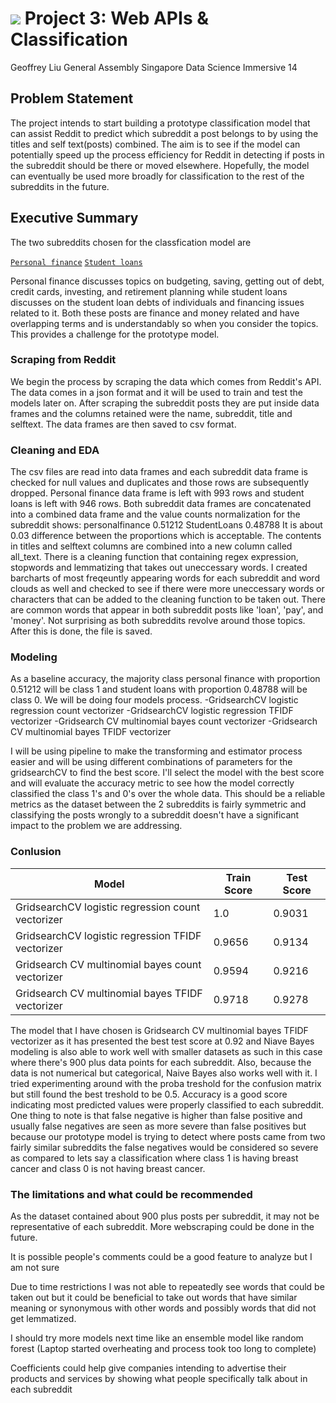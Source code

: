 # ![](https://ga-dash.s3.amazonaws.com/production/assets/logo-9f88ae6c9c3871690e33280fcf557f33.png) Project 3: Web APIs & Classification

Geoffrey Liu
General Assembly Singapore
Data Science Immersive 14

## Problem Statement

The project intends to start building a prototype classification model that can assist Reddit to predict which subreddit a post belongs to by using the titles and self text(posts) combined. The aim is to see if the model can potentially speed up the process efficiency for Reddit in detecting if posts in the subreddit should be there or moved elsewhere. Hopefully, the model can eventually be used more broadly for classification to the rest of the subreddits in the future.


## Executive Summary
The two subreddits chosen for the classfication model are

[`Personal finance`](https://www.reddit.com/r/personalfinance)
[`Student loans`](https://www.reddit.com/r/StudentLoans)

Personal finance discusses topics on budgeting, saving, getting out of debt, credit cards, investing, and retirement planning while student loans discusses on the student loan debts of individuals and financing issues related to it.
Both these posts are finance and money related and have overlapping terms and is understandably so when you consider the topics. This provides a challenge for the prototype model. 

### Scraping from Reddit

We begin the process by scraping the data which comes from Reddit's API. The data comes in a json format and it will be used to train and test the models later on. After scraping the subreddit posts they are put inside data frames and the columns retained were the name, subreddit, title and selftext. The data frames are then saved to csv format. 

### Cleaning and EDA

The csv files are read into data frames and each subreddit data frame is checked for null values and duplicates and those rows are subsequently dropped. Personal finance data frame is left with 993 rows and student loans is left with 946 rows. Both subreddit data frames are concatenated into a combined data frame and the value counts normalization for the subreddit shows: personalfinance    0.51212
StudentLoans       0.48788
It is about 0.03 difference between the proportions which is acceptable. The contents in titles and selftext columns are combined into a new column called all_text. There is a cleaning function that containing regex expression, stopwords and lemmatizing that takes out uneccessary words. I created barcharts of most freqeuntly appearing words for each subreddit and word clouds as well and checked to see if there were more uneccessary words or characters that can be added to the cleaning function to be taken out. There are common words that appear in both subreddit posts like 'loan', 'pay', and 'money'. Not surprising as both subreddits revolve around those topics. After this is done, the file is saved.

### Modeling

As a baseline accuracy, the majority class personal finance with proportion 0.51212 will be class 1 and student loans with proportion 0.48788 will be class 0. We will be doing four models process.
-GridsearchCV logistic regression count vectorizer
-GridsearchCV logistic regression TFIDF vectorizer
-Gridsearch CV multinomial bayes count vectorizer
-Gridsearch CV multinomial bayes TFIDF vectorizer

I will be using pipeline to make the transforming and estimator process easier and will be using different combinations of parameters for the gridsearchCV to find the best score. I'll select the model with the best score and will evaluate the accuracy  metric to see how the model correctly classified the class 1's and 0's over the whole data. This should be a reliable metrics as the dataset between the 2 subreddits is fairly symmetric and classifying the posts wrongly to a subreddit doesn't have a significant impact to the problem we are addressing. 

### Conlusion

|Model|Train Score|Test Score|
|---|---|---|
|GridsearchCV logistic regression count vectorizer|1.0|0.9031|
|GridsearchCV logistic regression TFIDF vectorizer|0.9656|0.9134|
|Gridsearch CV multinomial bayes count vectorizer|0.9594|0.9216|
|Gridsearch CV multinomial bayes TFIDF vectorizer|0.9718|0.9278|

The model that I have chosen is Gridsearch CV multinomial bayes TFIDF vectorizer as it has presented the best test score at 0.92 and Niave Bayes modeling is also able to work well with smaller datasets as such in this case where there's 900 plus data points for each subreddit. Also, because the data is not numerical but categorical, Naive Bayes also works well with it. I tried experimenting around with the proba treshold for the confusion matrix but still found the best treshold to be 0.5. Accuracy is a good score indicating most predicted values were properly classified to each subreddit. One thing to note is that false negative is higher than false positive and usually false negatives are seen as more severe than false positives but because our prototype model is trying to detect where posts came from two fairly similar subreddits the false negatives would be considered so severe as compared to lets say a classification where class 1 is having breast cancer and class 0 is not having breast cancer.
   
    
### The limitations and what could be recommended

As the dataset contained about 900 plus posts per subreddit, it may not be representative of each subreddit. More webscraping could be done in the future.

It is possible people's comments could be a good feature to analyze but I am not sure

Due to time restrictions I was not able to repeatedly see words that could be taken out but it could be beneficial to take out words that have similar meaning or synonymous with other words and possibly words that did not get lemmatized.

I should try more models next time like an ensemble model like random forest (Laptop started overheating and process took too long to complete)

Coefficients could help give companies intending to advertise their products and services by showing what people specifically talk about in each subreddit



 








